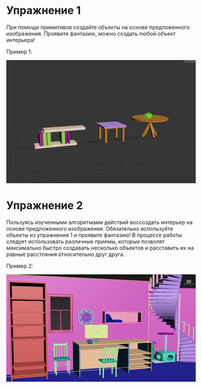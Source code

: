 # Упражнение 1

При помощи примитивов создайте объекты на основе предложенного изображения. Проявите фантазию, можно создать любой объект интерьера!

Пример 1:

![Пример 1](examples/1_task.png)

# Упражнение 2

Пользуясь изученными алгоритмами действий воссоздать интерьер на основе предложенного изображения. Обязательно используйте объекты из упражнения 1 и проявите фантазию! В процессе работы следует использовать различные приемы, которые позволят максимально быстро создавать несколько объектов и расставить их на равные расстояния относительно друг друга.

Пример 2:

![Пример 2](examples/2_task.PNG)